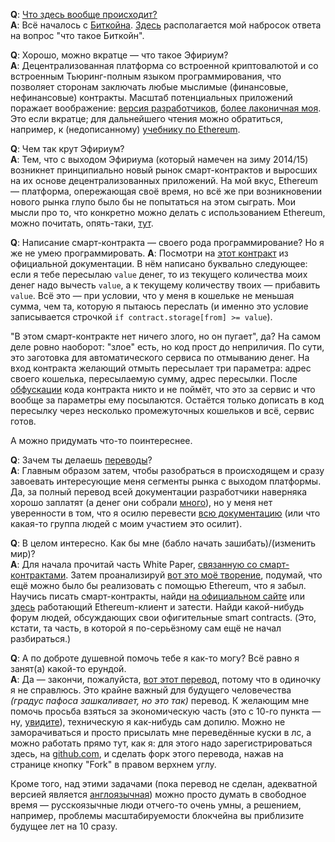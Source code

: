 **Q**: [Что здесь вообще происходит?](http://lurkmore.to/%D0%AF_%D0%BD%D0%B8%D1%85%D1%83%D1%8F_%D0%BD%D0%B5_%D0%BF%D0%BE%D0%BD%D1%8F%D0%BB) <br>
**A**: Всё началось с [Биткойна](http://lurkmore.to/Bitcoin). [Здесь](https://github.com/snordenstorm/wiki/wiki/%D0%92%D0%B2%D0%B5%D0%B4%D0%B5%D0%BD%D0%B8%D0%B5-%D0%B2-%D0%BA%D1%80%D0%B8%D0%BF%D1%82%D0%BE%D0%B2%D0%B0%D0%BB%D1%8E%D1%82%D1%8B) располагается мой набросок ответа на вопрос "что такое Биткойн".

**Q**: Хорошо, можно вкратце — что такое Эфириум? <br>
**A**: Децентрализованная платформа со встроенной криптовалютой и со встроенным Тьюринг-полным языком программирования, что позволяет сторонам заключать любые мыслимые (финансовые, нефинансовые) контракты. Масштаб потенциальных приложений поражает воображение: [версия разработчиков](https://github.com/snordenstorm/wiki/wiki/%5BRussian%5D-White-Paper#%D0%9F%D1%80%D0%B8%D0%BB%D0%BE%D0%B6%D0%B5%D0%BD%D0%B8%D1%8F), [более лаконичная моя](https://github.com/snordenstorm/wiki/wiki/%D0%9E%D1%80%D0%B3%D0%B0%D0%BD%D0%B0%D0%B9%D0%B7%D0%B5%D1%80). Это если вкратце; для дальнейшего чтения можно обратиться, например, к (недописанному) [учебнику по Ethereum](https://github.com/snordenstorm/wiki/wiki/%D0%AD%D0%BA%D1%81%D0%BF%D1%80%D0%B5%D1%81%D1%81-%D1%83%D1%87%D0%B5%D0%B1%D0%BD%D0%B8%D0%BA-%D0%BF%D0%BE-Ethereum).

**Q**: Чем так крут Эфириум? <br>
**A**: Тем, что с выходом Эфириума (который намечен на зиму 2014/15) возникнет принципиально новый рынок смарт-контрактов и выросших на их основе децентрализованных приложений. На мой вкус, Ethereum — платформа, опережающая своё время, но всё же при возникновении нового рынка глупо было бы не попытаться на этом сыграть. Мои мысли про то, что конкретно можно делать с использованием Ethereum, можно почитать, опять-таки, [тут](https://github.com/snordenstorm/wiki/wiki/%D0%9E%D1%80%D0%B3%D0%B0%D0%BD%D0%B0%D0%B9%D0%B7%D0%B5%D1%80).

**Q**: Написание смарт-контракта — своего рода программирование? Но я же не умею программировать.
**A**: Посмотри на [этот контракт](https://github.com/snordenstorm/wiki/wiki/%5BRussian%5D-White-Paper#%D0%A1%D0%B8%D1%81%D1%82%D0%B5%D0%BC%D0%B0-%D0%B6%D0%B5%D1%82%D0%BE%D0%BD%D0%BE%D0%B2) из официальной документации. В нём написано буквально следующее: если я тебе пересылаю `value` денег, то из текущего количества моих денег надо вычесть `value`, а к текущему количеству твоих — прибавить `value`. Всё это — при условии, что у меня в кошельке не меньшая сумма, чем та, которую я пытаюсь переслать (и именно это условие записывается строчкой `if contract.storage[from] >= value`).

"В этом смарт-контракте нет ничего злого, но он пугает", да? На самом деле ровно наоборот: "злое" есть, но код прост до неприличия. По сути, это заготовка для автоматического сервиса по отмыванию денег. На вход контракта желающий отмыть пересылает три параметра: адрес своего кошелька, пересылаемую сумму, адрес пересылки. После [обфускации](https://ru.wikipedia.org/wiki/%D0%9E%D0%B1%D1%84%D1%83%D1%81%D0%BA%D0%B0%D1%86%D0%B8%D1%8F) кода контракта никто и не поймёт, что это за сервис и что вообще за параметры ему посылаются. Остаётся только дописать в код пересылку через несколько промежуточных кошельков и всё, сервис готов.

А можно придумать что-то поинтереснее.

**Q**: Зачем ты делаешь [переводы](https://github.com/snordenstorm/wiki/wiki/%5BRussian%5D-Ethereum-TOC)? <br>
**A**: Главным образом затем, чтобы разобраться в происходящем и сразу завоевать интересующие меня сегменты рынка с выходом платформы. Да, за полный перевод всей документации разработчики наверняка хорошо заплатят (а денег они собрали [много](https://blockchain.info/address/36PrZ1KHYMpqSyAQXSG8VwbUiq2EogxLo2)), но у меня нет уверенности в том, что я осилю перевести [всю документацию](https://github.com/ethereum/wiki/wiki) (или что какая-то группа людей с моим участием это осилит).

**Q**: В целом интересно. Как бы мне (бабло начать зашибать)/(изменить мир)? <br>
**A**: Для начала прочитай часть White Paper, [связанную со смарт-контрактами](https://github.com/snordenstorm/wiki/wiki/%5BRussian%5D-White-Paper#%D0%A1%D0%BE%D0%BE%D0%B1%D1%89%D0%B5%D0%BD%D0%B8%D1%8F-%D0%B8-%D1%82%D1%80%D0%B0%D0%BD%D0%B7%D0%B0%D0%BA%D1%86%D0%B8%D0%B8). Затем проанализируй [вот это моё творение](https://github.com/snordenstorm/wiki/wiki/%D0%9E%D1%80%D0%B3%D0%B0%D0%BD%D0%B0%D0%B9%D0%B7%D0%B5%D1%80), подумай, что ещё можно было бы реализовать с помощью Ethereum, что я забыл. Научись писать смарт-контракты, найди [на официальном сайте](http://ethereum.org/) или [здесь](https://github.com/ethereum/wiki/wiki) работающий Ethereum-клиент и затести. Найди какой-нибудь форум людей, обсуждающих свои офигительные smart contracts. (Это, кстати, та часть, в которой я по-серьёзному сам ещё не начал разбираться.)

**Q**: А по доброте душевной помочь тебе я как-то могу? Всё равно я занят(а) какой-то ерундой. <br>
**A**: Да — закончи, пожалуйста, [вот этот перевод](https://github.com/snordenstorm/wiki/wiki/%5BRussian%5D-Open-Problems), потому что в одиночку я не справлюсь. Это крайне важный для будущего человечества *(градус пафоса зашкаливает, но это так)* перевод. К желающим мне помочь просьба взяться за экономическую часть (это с 10-го пункта — ну, [увидите](https://github.com/ethereum/wiki/wiki/Problems#economics)), техническую я как-нибудь сам допилю. Можно не заморачиваться и просто присылать мне переведённые куски в лс, а можно работать прямо тут, как я: для этого надо зарегистрироваться здесь, на [github.com](https://github.com/), и сделать форк этого перевода, нажав на странице кнопку "Fork" в правом верхнем углу. 

Кроме того, над этими задачами (пока перевод не сделан, адекватной версией является [англоязычная](https://github.com/ethereum/wiki/wiki/Problems)) можно просто думать в свободное время — русскоязычные люди отчего-то очень умны, а решением, например, проблемы масштабируемости блокчейна вы приблизите будущее лет на 10 сразу. 